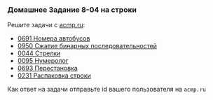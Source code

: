 ### Домашнее Задание 8-04 на строки

Решите задачи с [acmp.ru](http://acmp.ru/index.asp?main=tasks&ob=iq&id_type=14):

* [0691 Номера автобусов](http://acmp.ru/index.asp?main=task&id_task=691)
* [0950 Сжатие бинарных последовательностей](http://acmp.ru/index.asp?main=task&id_task=950)
* [0044 Стрелки](http://acmp.ru/index.asp?main=task&id_task=44)
* [0095 Нумеролог](http://acmp.ru/index.asp?main=task&id_task=95)
* [0693 Перестановка](http://acmp.ru/index.asp?main=task&id_task=693)
* [0231 Распаковка строки](http://acmp.ru/index.asp?main=task&id_task=231)

Как ответ на задачи отправьте id вашего пользователя на `acmp.ru`
